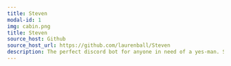 ```yaml
---
title: Steven
modal-id: 1
img: cabin.png
title: Steven
source_host: Github
source_host_url: https://github.com/laurenball/Steven
description: The perfect discord bot for anyone in need of a yes-man. Steven is a lightweight discord bot whose primary function is semi-random affirmation for configured members.
---
```


